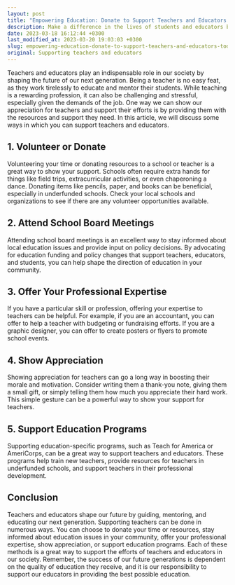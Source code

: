 ```yaml
---
layout: post
title: "Empowering Education: Donate to Support Teachers and Educators Today!"
description: Make a difference in the lives of students and educators by supporting education through charitable donations. Our guide provides actionable steps for selecting reputable organizations, understanding the impact of your contributions, and supporting programs that empower educators and improve outcomes for learners. With your support, you can help provide resources, training, and opportunities that promote equity and access to quality education for all. Donate today and make a meaningful impact in the lives of students and educators around the world.
date: 2023-03-18 16:12:44 +0300
last_modified_at: 2023-03-20 19:03:03 +0300
slug: empowering-education-donate-to-support-teachers-and-educators-today
original: Supporting teachers and educators
---
```

Teachers and educators play an indispensable role in our society by shaping the future of our next generation. Being a teacher is no easy feat, as they work tirelessly to educate and mentor their students. While teaching is a rewarding profession, it can also be challenging and stressful, especially given the demands of the job. One way we can show our appreciation for teachers and support their efforts is by providing them with the resources and support they need. In this article, we will discuss some ways in which you can support teachers and educators.

## 1\. Volunteer or Donate

Volunteering your time or donating resources to a school or teacher is a great way to show your support. Schools often require extra hands for things like field trips, extracurricular activities, or even chaperoning a dance. Donating items like pencils, paper, and books can be beneficial, especially in underfunded schools. Check your local schools and organizations to see if there are any volunteer opportunities available.

## 2\. Attend School Board Meetings

Attending school board meetings is an excellent way to stay informed about local education issues and provide input on policy decisions. By advocating for education funding and policy changes that support teachers, educators, and students, you can help shape the direction of education in your community.

## 3\. Offer Your Professional Expertise

If you have a particular skill or profession, offering your expertise to teachers can be helpful. For example, if you are an accountant, you can offer to help a teacher with budgeting or fundraising efforts. If you are a graphic designer, you can offer to create posters or flyers to promote school events.

## 4\. Show Appreciation

Showing appreciation for teachers can go a long way in boosting their morale and motivation. Consider writing them a thank-you note, giving them a small gift, or simply telling them how much you appreciate their hard work. This simple gesture can be a powerful way to show your support for teachers.

## 5\. Support Education Programs

Supporting education-specific programs, such as Teach for America or AmeriCorps, can be a great way to support teachers and educators. These programs help train new teachers, provide resources for teachers in underfunded schools, and support teachers in their professional development.

## Conclusion

Teachers and educators shape our future by guiding, mentoring, and educating our next generation. Supporting teachers can be done in numerous ways. You can choose to donate your time or resources, stay informed about education issues in your community, offer your professional expertise, show appreciation, or support education programs. Each of these methods is a great way to support the efforts of teachers and educators in our society. Remember, the success of our future generations is dependent on the quality of education they receive, and it is our responsibility to support our educators in providing the best possible education.